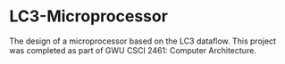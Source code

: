 # LC3-Microprocessor
The design of a microprocessor based on the LC3 dataflow. This project was completed as part of GWU CSCI 2461: Computer Architecture.
